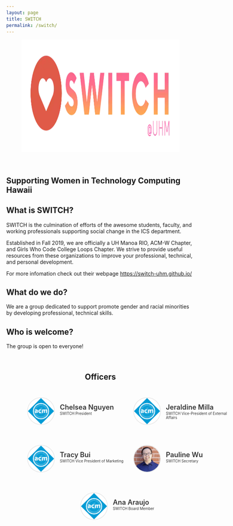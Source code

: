 ```yaml
---
layout: page
title: SWITCH
permalink: /switch/
---
```


<center>
	<figure class="full">
	  <img height="300px" src="/assets/img/logos/switchlogo.png" title="SWITCH Logo" alt="SWITCH Logo">
	</figure>
</center>
<br>

## Supporting Women in Technology Computing Hawaii

## What is SWITCH?
SWITCH is the culmination of efforts of the awesome students, faculty, and working professionals supporting social change in the ICS department.

Established in Fall 2019, we are officially a UH Manoa RIO, ACM-W Chapter, and Girls Who Code College Loops Chapter. We strive to provide useful resources from these organizations to improve your professional, technical, and personal development.

For more infomation check out their webpage https://switch-uhm.github.io/

## What do we do?
We are a group dedicated to support  promote gender and racial minorities by developing professional, technical skills.

## Who is welcome?
The group is open to everyone!

<br>

<center>
	<h2>Officers</h2>
</center>

<style>
	#officers-container {
		width: 130%;
		max-width: 900px;
		padding: 0 20px;
		box-sizing: border-box;
		margin: auto;
		text-align: center;
	}	
	#officers-container .officer {
		width: 280px;
		height: 100px;
		display: inline-block;
		color: #333;
		text-align: left;
		transition: transform .1s;
	}
	#officers-container .officer img {
		margin: 25px 10px;
		height: 70px;
		width: 70px;
		border: 2px solid #eaeaea;
		display: inline-block;
		border-radius: 50%;
	}
	#officers-container .officer .info {
		display: inline-block;
		vertical-align: top;
		width: 180px;
	}
	#officers-container .officer .info h2 {
		margin: 0;
		padding: 0;
		margin-top: 35px;
		font-weight: 600;
		display: inline-block;
		font-size: 1.3em;
		line-height: 1.8em;
		/* Font-Family Missing */
	}
	#officers-container .officer .info p {
		display: inline-block;
	 	/* Font-Family Missing */
	 	margin: 0;
	 	margin-top: -5px;
	 	font-size: .7em;
	 	vertical-align: top;
	}
</style>

<div id="officers-container">
	<div class="officer">
		<img src="/assets/img/officers/placehold.png" alt="Chelsea Nguyen">
  	<div class="info">
  		<h2>Chelsea Nguyen</h2>
  		<br>
  		<p>SWITCH President</p>
		</div>
	</div>
  <div class="officer">
    <img src="/assets/img/officers/placehold.png" alt="Jeraldine Milla">
    <div class="info">
    	<h2>Jeraldine Milla</h2>
    	<br>
    	<p>SWITCH Vice-President of External Affairs</p>
    </div>
   </div>
<div class="officer">
    <img src="/assets/img/officers/placehold.png" alt="Tracy Bui">
    <div class="info">
     	<h2>Tracy Bui</h2>
     	<br>
     	<p>SWITCH Vice President of Marketing</p>
   </div>
  </div>
  <div class="officer">
		<img src="/assets/img/officers/pauline.png" alt="Pauline Wu">
		<div class="info">
			<h2>Pauline Wu</h2>
			<br>
			<p>SWITCH Secretary</p>
		</div>
	</div>
	<div class="officer">
		<img src="/assets/img/officers/placehold.png" alt="Ana Araujo">
		<div class="info">
			<h2>Ana Araujo</h2>
			<br>
			<p>SWITCH Board Member</p>
  	</div>
</div>
</div>

